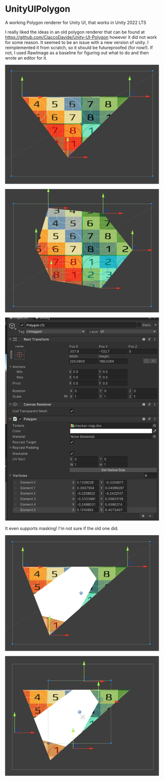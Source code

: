 # UnityUIPolygon
A working Polygon renderer for Unity UI, that works in Unity 2022 LTS

I really liked the ideas in an old polygon renderer that can be found at https://github.com/CiaccoDavide/Unity-UI-Polygon
 however it did not work for some reason. It seemed to be an issue with a new version of unity.
I reimplemented it from scratch, so it should be futureproofed (for now!). If not, I used RawImage as a baseline for figuring out what to do and then wrote an editor for it.

![alt text](https://github.com/SentientDragon5/UnityUIPolygon/blob/main/Images/Scene.png)

![alt text](https://github.com/SentientDragon5/UnityUIPolygon/blob/main/Images/Hexagon.png)

![alt text](https://github.com/SentientDragon5/UnityUIPolygon/blob/main/Images/Editor.png)

It even supports masking! I'm not sure if the old one did.

![alt text](https://github.com/SentientDragon5/UnityUIPolygon/blob/main/Images/Masking.png)

![alt text](https://github.com/SentientDragon5/UnityUIPolygon/blob/main/Images/MaskingChild.png)
